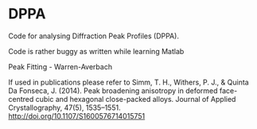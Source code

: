 # DPPA
Code for analysing Diffraction Peak Profiles (DPPA).

Code is rather buggy as written while learning Matlab

Peak Fitting - 
Warren-Averbach

If used in publications please refer to Simm, T. H., Withers, P. J., & Quinta Da Fonseca, J. (2014). Peak broadening anisotropy in deformed face-centred cubic and hexagonal close-packed alloys. Journal of Applied Crystallography, 47(5), 1535–1551. http://doi.org/10.1107/S1600576714015751

